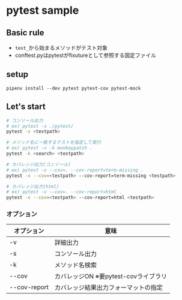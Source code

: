 pytest sample
===

## Basic rule

- `test_`から始まるメソッドがテスト対象
- conftest.pyはpytestがfixutureとして参照する固定ファイル

## setup
```
pipenv install --dev pytest pytest-cov pytest-mock
```

## Let's start
```bash
# コンソール出力
# ex) pytest -s ./pytest/
pytest -s <testpath>

# メソッド名に一致するテストを指定して実行
# ex) pytest -v -k monkeypatch .
pytest -k <search> <testpath>

# カバレッジ出力(コンソール)
# ex) pytest -v --cov=. --cov-report=term-missing .
pytest -v --cov=<testpath> --cov-report=term-missing <testpath>

# カバレッジ出力(html)
# ex) pytest -v --cov=. --cov-report=html .
pytest -v --cov=<testpath> --cov-report=html <testpath>
```

### オプション
|オプション|意味|
|--|--|
|-v|詳細出力|
|-s|コンソール出力|
|-k|メソッド名検索|
|--cov| カバレッジON ※要pytest-covライブラリ |
|--cov-report| カバレッジ結果出力フォーマットの指定 |



